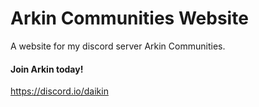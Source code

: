 # Arkin Communities Website
A website for my discord server Arkin Communities.

#### Join Arkin today!

https://discord.io/daikin
